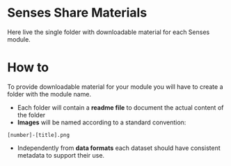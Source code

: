 # Senses Share Materials
Here live the single folder with downloadable material for each Senses module.

# How to
To provide downloadable material for your module you will have to create a
folder with the module name.

* Each folder will contain a __readme file__ to document the actual content of the
folder
* __Images__ will be named according to a standard convention:
```
[number]-[title].png
```
* Independently from __data formats__ each dataset should have consistent
metadata to support their use.
